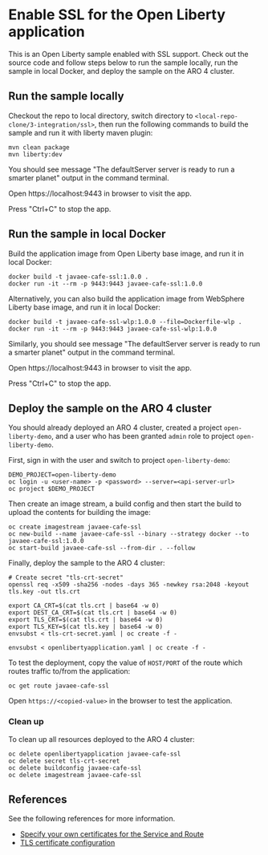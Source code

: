 # Enable SSL for the Open Liberty application

This is an Open Liberty sample enabled with SSL support. Check out the source code and follow steps below to run the sample locally, run the sample in local Docker, and deploy the sample on the ARO 4 cluster.

## Run the sample locally

Checkout the repo to local directory, switch directory to `<local-repo-clone/3-integration/ssl>`, then run the following commands to build the sample and run it with liberty maven plugin:

```
mvn clean package
mvn liberty:dev
```

You should see message "The defaultServer server is ready to run a smarter planet" output in the command terminal.

Open https://localhost:9443 in browser to visit the app.

Press "Ctrl+C" to stop the app. 

## Run the sample in local Docker

Build the application image from Open Liberty base image, and run it in local Docker:

```
docker build -t javaee-cafe-ssl:1.0.0 .
docker run -it --rm -p 9443:9443 javaee-cafe-ssl:1.0.0
```

Alternatively, you can also build the application image from WebSphere Liberty base image, and run it in local Docker:

```
docker build -t javaee-cafe-ssl-wlp:1.0.0 --file=Dockerfile-wlp .
docker run -it --rm -p 9443:9443 javaee-cafe-ssl-wlp:1.0.0
```

Similarly, you should see message "The defaultServer server is ready to run a smarter planet" output in the command terminal.

Open https://localhost:9443 in browser to visit the app.

Press "Ctrl+C" to stop the app.  

## Deploy the sample on the ARO 4 cluster

You should already deployed an ARO 4 cluster, created a project `open-liberty-demo`, and a user who has been granted `admin` role to project `open-liberty-demo`.

First, sign in with the user and switch to project `open-liberty-demo`:

```
DEMO_PROJECT=open-liberty-demo
oc login -u <user-name> -p <password> --server=<api-server-url>
oc project $DEMO_PROJECT
```

Then create an image stream, a build config and then start the build to upload the contents for building the image: 

```
oc create imagestream javaee-cafe-ssl
oc new-build --name javaee-cafe-ssl --binary --strategy docker --to javaee-cafe-ssl:1.0.0
oc start-build javaee-cafe-ssl --from-dir . --follow
```

Finally, deploy the sample to the ARO 4 cluster:

```
# Create secret "tls-crt-secret"
openssl req -x509 -sha256 -nodes -days 365 -newkey rsa:2048 -keyout tls.key -out tls.crt

export CA_CRT=$(cat tls.crt | base64 -w 0)
export DEST_CA_CRT=$(cat tls.crt | base64 -w 0)
export TLS_CRT=$(cat tls.crt | base64 -w 0)
export TLS_KEY=$(cat tls.key | base64 -w 0)
envsubst < tls-crt-secret.yaml | oc create -f -

envsubst < openlibertyapplication.yaml | oc create -f -
```

To test the deployment, copy the value of `HOST/PORT` of the route which routes traffic to/from the application:

```
oc get route javaee-cafe-ssl
```

Open `https://<copied-value>` in the browser to test the application.

### Clean up

To clean up all resources deployed to the ARO 4 cluster:

```
oc delete openlibertyapplication javaee-cafe-ssl
oc delete secret tls-crt-secret
oc delete buildconfig javaee-cafe-ssl
oc delete imagestream javaee-cafe-ssl
```

## References

See the following references for more information.

* [Specify your own certificates for the Service and Route](https://github.com/application-stacks/runtime-component-operator/blob/main/doc/user-guide-v1beta2.adoc#certificates)
* [TLS certificate configuration](https://github.com/OpenLiberty/ci.docker/blob/master/SECURITY.md#tls-certificate-configuration)